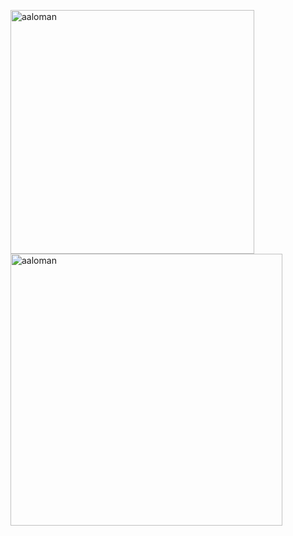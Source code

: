<img align="left" src="https://github-readme-stats.vercel.app/api/top-langs?username=aaloman&show_icons=true&locale=en&layout=compact" alt="aaloman" width="390"/><img align="center" src="https://github-readme-stats.vercel.app/api?username=aaloman&show_icons=true&locale=en" alt="aaloman" width="435" />
